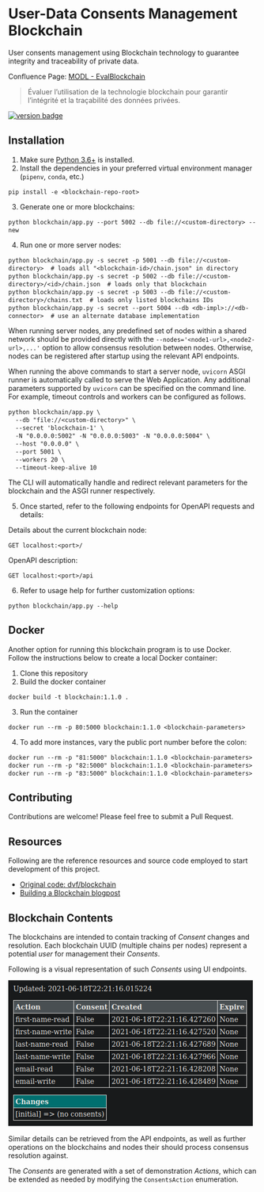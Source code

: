 # User-Data Consents Management Blockchain

User consents management using Blockchain technology to guarantee integrity and traceability of private data.

Confluence Page: [MODL - EvalBlockchain](https://www.crim.ca/confluence/display/PATR/MODL+-+EvalBlockchain)
> Évaluer l’utilisation de la technologie blockchain pour garantir l’intégrité et la traçabilité des données privées.


[![version badge](https://img.shields.io/badge/latest%20version-1.1.0-blue)][version-url]

[version-url]: https://github.com/crim-ca/blockchain/tree/1.1.0

## Installation

1. Make sure [Python 3.6+](https://www.python.org/downloads/) is installed. 
2. Install the dependencies in your preferred virtual environment manager (`pipenv`, `conda`, etc.) 

```shell
pip install -e <blockchain-repo-root> 
```

3. Generate one or more blockchains:
```shell
python blockchain/app.py --port 5002 --db file://<custom-directory> --new
 ```

4. Run one or more server nodes:
```shell
python blockchain/app.py -s secret -p 5001 --db file://<custom-directory>  # loads all "<blockchain-id>/chain.json" in directory
python blockchain/app.py -s secret -p 5002 --db file://<custom-directory>/<id>/chain.json  # loads only that blockchain
python blockchain/app.py -s secret -p 5003 --db file://<custom-directory>/chains.txt  # loads only listed blockchains IDs
python blockchain/app.py -s secret --port 5004 --db <db-impl>://<db-connector>  # use an alternate database implementation
```

When running server nodes, any predefined set of nodes within a shared network should be provided directly 
with the ``--nodes='<node1-url>,<node2-url>,...'`` option to allow consensus resolution between nodes.
Otherwise, nodes can be registered after startup using the relevant API endpoints.

When running the above commands to start a server node, ``uvicorn`` ASGI runner is automatically called to serve the
Web Application. Any additional parameters supported by ``uvicorn`` can be specified on the command line.
For example, timeout controls and workers can be configured as follows. 

```shell
python blockchain/app.py \
  --db "file://<custom-directory>" \
  --secret 'blockchain-1' \
  -N "0.0.0.0:5002" -N "0.0.0.0:5003" -N "0.0.0.0:5004" \
  --host "0.0.0.0" \
  --port 5001 \ 
  --workers 20 \ 
  --timeout-keep-alive 10
```

The CLI will automatically handle and redirect relevant parameters for the blockchain and the ASGI runner respectively.  

5. Once started, refer to the following endpoints for OpenAPI requests and details:

Details about the current blockchain node:
```http request
GET localhost:<port>/
```

OpenAPI description: 
```http request
GET localhost:<port>/api
```

6. Refer to usage help for further customization options: 
```shell
python blockchain/app.py --help
```
    
## Docker

Another option for running this blockchain program is to use Docker.  
Follow the instructions below to create a local Docker container:

1. Clone this repository
2. Build the docker container

```shell
docker build -t blockchain:1.1.0 .
```

3. Run the container

```shell
docker run --rm -p 80:5000 blockchain:1.1.0 <blockchain-parameters>
```

4. To add more instances, vary the public port number before the colon:

```shell
docker run --rm -p "81:5000" blockchain:1.1.0 <blockchain-parameters>
docker run --rm -p "82:5000" blockchain:1.1.0 <blockchain-parameters>
docker run --rm -p "83:5000" blockchain:1.1.0 <blockchain-parameters>
```

## Contributing

Contributions are welcome! Please feel free to submit a Pull Request.

## Resources

Following are the reference resources and source code employed to start development of this project.

- [Original code: dvf/blockchain](https://github.com/dvf/blockchain)
- [Building a Blockchain blogpost](https://medium.com/p/117428612f46)


## Blockchain Contents

The blockchains are intended to contain tracking of *Consent* changes and resolution. 
Each blockchain UUID (multiple chains per nodes) represent a potential *user* for management their *Consents*.

Following is a visual representation of such *Consents* using UI endpoints.

![blockchain-consents](./docs/blockchain-consents.png "Initial Consents representation in a Blockchain")


Similar details can be retrieved from the API endpoints, as well as further operations on the blockchains and nodes
their should process consensus resolution against.

The *Consents* are generated with a set of demonstration *Actions*, which can be extended as needed by modifying the
`ConsentsAction` enumeration.
